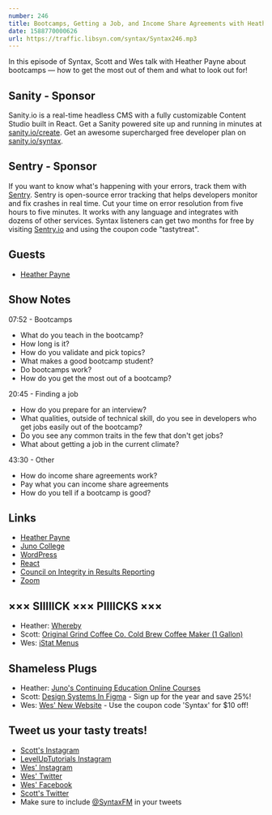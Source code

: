 ```yaml
---
number: 246
title: Bootcamps, Getting a Job, and Income Share Agreements with Heather Payne
date: 1588770000626
url: https://traffic.libsyn.com/syntax/Syntax246.mp3
---
```


In this episode of Syntax, Scott and Wes talk with Heather Payne about bootcamps — how to get the most out of them and what to look out for!

## Sanity - Sponsor
Sanity.io is a real-time headless CMS with a fully customizable Content Studio built in React. Get a Sanity powered site up and running in minutes at [sanity.io/create](https://www.sanity.io/create). Get an awesome supercharged free developer plan on [sanity.io/syntax](https://www.sanity.io/syntax).

## Sentry - Sponsor
If you want to know what's happening with your errors, track them with [Sentry](https://sentry.io/). Sentry is open-source error tracking that helps developers monitor and fix crashes in real time. Cut your time on error resolution from five hours to five minutes. It works with any language and integrates with dozens of other services. Syntax listeners can get two months for free by visiting [Sentry.io](https://sentry.io/) and using the coupon code "tastytreat".

## Guests
* [Heather Payne](https://twitter.com/heatherpayne)

## Show Notes

07:52 - Bootcamps

* What do you teach in the bootcamp? 
* How long is it? 
* How do you validate and pick topics?
* What makes a good bootcamp student?
* Do bootcamps work?
* How do you get the most out of a bootcamp?

20:45 - Finding a job

* How do you prepare for an interview?
* What qualities, outside of technical skill, do you see in developers who get jobs easily out of the bootcamp?
* Do you see any common traits in the few that don't get jobs?
* What about getting a job in the current climate?

43:30 - Other

* How do income share agreements work?
* Pay what you can income share agreements
* How do you tell if a bootcamp is good? 

## Links
* [Heather Payne](https://twitter.com/heatherpayne)
* [Juno College](https://junocollege.com/)
* [WordPress](https://wordpress.org/)
* [React](https://reactjs.org/)
* [Council on Integrity in Results Reporting](https://cirr.org/)
* [Zoom](https://zoom.us/)

## ××× SIIIIICK ××× PIIIICKS ×××
* Heather: [Whereby](https://whereby.com/)
* Scott: [Original Grind Coffee Co. Cold Brew Coffee Maker (1 Gallon)](https://amzn.to/2wWC37c)
* Wes: [iStat Menus](https://apps.apple.com/us/app/istat-menus/id1319778037?mt=12)

## Shameless Plugs
* Heather: [Juno's Continuing Education Online Courses](https://junocollege.com/)
* Scott: [Design Systems In Figma](https://www.leveluptutorials.com/pro) - Sign up for the year and save 25%!
* Wes: [Wes' New Website](https://wesbos.com/) - Use the coupon code 'Syntax' for $10 off!

## Tweet us your tasty treats!
* [Scott's Instagram](https://www.instagram.com/stolinski/)
* [LevelUpTutorials Instagram](https://www.instagram.com/LevelUpTutorials/)
* [Wes' Instagram](https://www.instagram.com/wesbos/)
* [Wes' Twitter](https://twitter.com/wesbos)
* [Wes' Facebook](https://www.facebook.com/wesbos.developer)
* [Scott's Twitter](https://twitter.com/stolinski)
* Make sure to include [@SyntaxFM](https://twitter.com/SyntaxFM) in your tweets
